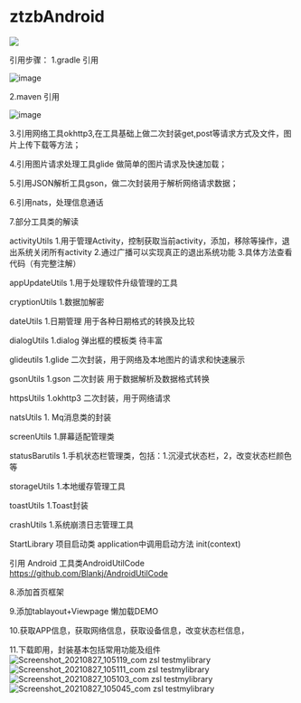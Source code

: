 # ztzbAndroid

[![](https://jitpack.io/v/padan88/ztzbAndroid.svg)](https://jitpack.io/#padan88/ztzbAndroid)


引用步骤：
1.gradle 引用

![image](https://user-images.githubusercontent.com/19809516/130536527-937ffb1c-8147-4d78-92a5-dced3b7af2d8.png)

2.maven 引用
  
 ![image](https://user-images.githubusercontent.com/19809516/130536567-3f76350a-5ccf-4012-95ba-cec042711af8.png)

3.引用网络工具okhttp3,在工具基础上做二次封装get,post等请求方式及文件，图片上传下载等方法；

4.引用图片请求处理工具glide 做简单的图片请求及快速加载；

5.引用JSON解析工具gson，做二次封装用于解析网络请求数据；

6.引用nats，处理信息通话

7.部分工具类的解读

activityUtils  1.用于管理Activity，控制获取当前activity，添加，移除等操作，退出系统关闭所有activity
               2.通过广播可以实现真正的退出系统功能
               3.具体方法查看代码（有完整注解）
               
appUpdateUtils 1.用于处理软件升级管理的工具

cryptionUtils  1.数据加解密

dateUtils  1.日期管理 用于各种日期格式的转换及比较

dialogUtils 1.dialog 弹出框的模板类 待丰富

glideutils 1.glide 二次封装，用于网络及本地图片的请求和快速展示

gsonUtils 1.gson 二次封装  用于数据解析及数据格式转换

httpsUtils  1.okhttp3 二次封装，用于网络请求

natsUtils  1. Mq消息类的封装

screenUtils 1.屏幕适配管理类

statusBarutils 1.手机状态栏管理类，包括：1.沉浸式状态栏，2，改变状态栏颜色等

storageUtils 1.本地缓存管理工具

toastUtils  1.Toast封装

crashUtils 1.系统崩溃日志管理工具

StartLibrary  项目启动类    application中调用启动方法 init(context)  

引用 Android  工具类AndroidUtilCode   https://github.com/Blankj/AndroidUtilCode

8.添加首页框架

9.添加tablayout+Viewpage 懒加载DEMO

10.获取APP信息，获取网络信息，获取设备信息，改变状态栏信息，

11.下载即用，封装基本包括常用功能及组件
![Screenshot_20210827_105119_com zsl testmylibrary](https://user-images.githubusercontent.com/19809516/131064576-14fc3dec-b0f4-4efb-8c7b-1b76cac4f371.jpg)
![Screenshot_20210827_105111_com zsl testmylibrary](https://user-images.githubusercontent.com/19809516/131064603-6466c678-4f94-4868-96e1-9671730a1d86.jpg)
![Screenshot_20210827_105103_com zsl testmylibrary](https://user-images.githubusercontent.com/19809516/131064629-0b71ec54-4798-455f-b58a-be97ddabd00c.jpg)
![Screenshot_20210827_105045_com zsl testmylibrary](https://user-images.githubusercontent.com/19809516/131064722-04760577-bcb5-4411-bfa1-95fa55b728ba.jpg)


